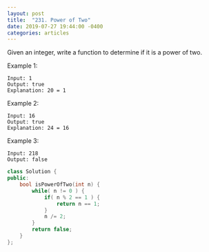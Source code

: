 ```yaml
---
layout: post
title:  "231. Power of Two"
date: 2019-07-27 19:44:00 -0400
categories: articles
---
```

Given an integer, write a function to determine if it is a power of two.

Example 1:
```
Input: 1
Output: true 
Explanation: 20 = 1
```
Example 2:
```
Input: 16
Output: true
Explanation: 24 = 16
```
Example 3:
```
Input: 218
Output: false
```

```c++
class Solution {
public:
    bool isPowerOfTwo(int n) {
        while( n != 0 ) {
            if( n % 2 == 1 ) {
                return n == 1;
            }
            n /= 2;
        }
        return false;
    }
};
```